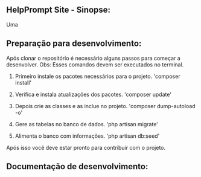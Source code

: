 ## HelpPrompt Site - Sinopse:
Uma

## Preparação para desenvolvimento:
Após clonar o repositório é necessário alguns passos para começar a desenvolver.
Obs: Esses comandos devem ser executados no terminal.

1. Primeiro instale os pacotes necessários para o projeto.
'composer install'

2. Verifica e instala atualizações dos pacotes.
'composer update'

3. Depois crie as classes e as inclue no projeto. 
'composer dump-autoload -o'

4. Gere as tabelas no banco de dados.
'php artisan migrate'

5. Alimenta o banco com informações.
'php artisan db:seed'

Após isso você deve estar pronto para contribuir com o projeto.
## Documentação de desenvolvimento:
